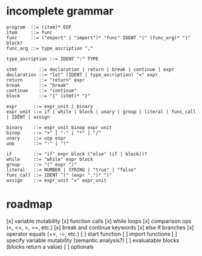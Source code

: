 # incomplete grammar
```
program  ::= (item)* EOF
item     ::= func
func     ::= ("export" | "import")* "func" IDENT "(" (func_arg)* ")" block?
func_arg ::= type_ascription ","

type_ascription ::= IDENT ":" TYPE

stmt        ::= declaration | return | break | continue | expr
declaration ::= "let" (IDENT | type_ascription) "=" expr
return      ::= "return" expr
break       ::= "break"
continue    ::= "continue"
block       ::= "{" (stmt)* "}"

expr      ::= expr_unit | binary
expr_unit ::= if | while | block | unary | group | literal | func_call | IDENT | assign

binary    ::= expr_unit binop expr_unit
binop     ::= "+" | "-" | "*" | "/"
unary     ::= uop expr
uop       ::= "-" | "!"

if        ::= "if" expr block ("else" (if | block))?
while     ::= "while" expr block
group     ::= "(" expr ")"
literal   ::= NUMBER | STRING | "true" | "false"
func_call ::= IDENT "(" (expr ",")* ")"
assign    ::= expr_unit "=" expr_unit
```

# roadmap
[x] variable mutability
[x] function calls
[x] while loops
[x] comparison ops (<, <=, >, >=, etc.)
[x] break and continue keywords
[x] else if branches
[x] operator equals (+=, -=, etc.)
[ ] start function
[ ] import functions
[ ] specify variable mutability (semantic analysis?)
[ ] evaluatable blocks (blocks return a value)
[ ] optionals
